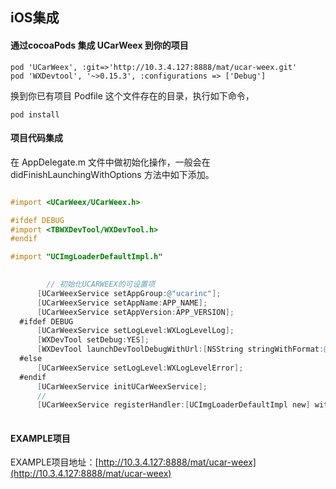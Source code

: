 ## iOS集成

#### 通过cocoaPods 集成 UCarWeex 到你的项目
	
	pod 'UCarWeex', :git=>'http://10.3.4.127:8888/mat/ucar-weex.git'
	pod 'WXDevtool', '~>0.15.3', :configurations => ['Debug']
	

  换到你已有项目 Podfile 这个文件存在的目录，执行如下命令，
  
    pod install 
    

#### 项目代码集成
在 AppDelegate.m 文件中做初始化操作，一般会在 didFinishLaunchingWithOptions 方法中如下添加。

```objectivec

#import <UCarWeex/UCarWeex.h>

#ifdef DEBUG
#import <TBWXDevTool/WXDevTool.h>
#endif

#import "UCImgLoaderDefaultImpl.h"

	
	    // 初始化UCARWEEX的可设置项
      [UCarWeexService setAppGroup:@"ucarinc"];
      [UCarWeexService setAppName:APP_NAME];
      [UCarWeexService setAppVersion:APP_VERSION];
  #ifdef DEBUG
      [UCarWeexService setLogLevel:WXLogLevelLog];
      [WXDevTool setDebug:YES];
      [WXDevTool launchDevToolDebugWithUrl:[NSString stringWithFormat:@"ws://%@:8088/debugProxy/native",LOCAL_IP]];
  #else
      [UCarWeexService setLogLevel:WXLogLevelError];
  #endif
      [UCarWeexService initUCarWeexService];
      //
      [UCarWeexService registerHandler:[UCImgLoaderDefaultImpl new] withProtocol:@protocol(WXImgLoaderProtocol)];
      
```

#### EXAMPLE项目
EXAMPLE项目地址：[http://10.3.4.127:8888/mat/ucar-weex](http://10.3.4.127:8888/mat/ucar-weex)